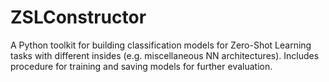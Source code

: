 # ZSLConstructor
A Python toolkit for building classification models for Zero-Shot Learning tasks with different insides (e.g. miscellaneous NN architectures). Includes procedure for training and saving models for further evaluation.
